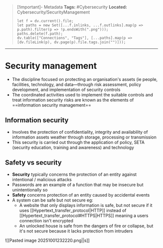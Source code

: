 > [!important]- Metadata
> **Tags:** #Cybersecurity 
> **Located:** Cybersecurity/SecurityManagement
> ```dataviewjs
> let f = dv.current().file;
> let paths = new Set([...f.inlinks, ...f.outlinks].map(p => p.path).filter(p => !p.endsWith(".png")));
> paths.delete(f.path);
> dv.table(["Connections", "Tags"], [...paths].map(p => [dv.fileLink(p), dv.page(p).file.tags.join("")]));
> ```

___
# Security management
- The discipline focused on protecting an organisation's assets (ie people, facilities, technology, and data—through risk assessment, policy development, and implementation of security controls
- The coordinated activities used to implement the suitable controls and treat information security risks are known as the elements of ==information security management==


## Information security
- Involves the protection of confidentiality, integrity and availability of information assets weather through storage, processing or transmission
- This security is carried out through the application of policy, SETA (security education, training and awareness) and technology
## Safety vs security
- **Security** typically concerns the protection of an entity against intentional  / malicious attacks
- Passwords are an example of a function that may be insecure but unintentionally so 
- **Safety** concerns protection of an entity caused by accidental events
- A system can be safe but not secure eg:
	- A website that only displays information is safe, but not secure if it uses [[Hypertext_transfer_protocol|HTTP]] instead of [[Hypertext_transfer_protocol#HTTPS|HTTPS]] meaning a users connection isn't encrypted 
	- An unlocked house is safe from the dangers of fire or collapse, but it's not secure because it lacks protection from intruders

![[Pasted image 20251001232220.png||s]]
